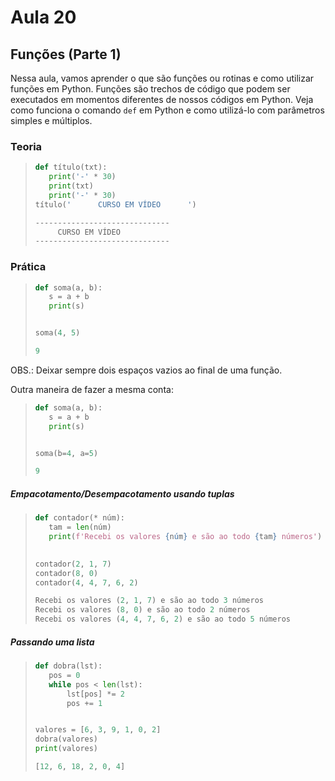 # Aula 20

## Funções (Parte 1)
Nessa aula, vamos aprender o que são funções ou rotinas e como utilizar funções em Python. Funções são trechos de código que podem ser executados em momentos diferentes de nossos códigos em Python. Veja como funciona o comando `def` em Python e como utilizá-lo com parâmetros simples e múltiplos.


### Teoria
>```py
>def título(txt):
>    print('-' * 30)
>    print(txt)
>    print('-' * 30)
>título('      CURSO EM VÍDEO      ')
>```
>```py
>------------------------------
>      CURSO EM VÍDEO    
>------------------------------

### Prática

>```py
>def soma(a, b):
>    s = a + b
>    print(s)
>
>
>soma(4, 5)
>```
>```py
>9
>```

OBS.: Deixar sempre dois espaços vazios ao final de uma função.

Outra maneira de fazer a mesma conta:

>```py
>def soma(a, b):
>    s = a + b
>    print(s)
>
>
>soma(b=4, a=5)
>```
>```py
>9
>```

##### Empacotamento/Desempacotamento usando tuplas

>```py
>def contador(* núm):
>    tam = len(núm)
>    print(f'Recebi os valores {núm} e são ao todo {tam} números')
>    
>
>contador(2, 1, 7)
>contador(8, 0)
>contador(4, 4, 7, 6, 2)
>```
>```py
>Recebi os valores (2, 1, 7) e são ao todo 3 números
>Recebi os valores (8, 0) e são ao todo 2 números
>Recebi os valores (4, 4, 7, 6, 2) e são ao todo 5 números
>```

##### Passando uma lista

>```py
>def dobra(lst):
>    pos = 0
>    while pos < len(lst):
>        lst[pos] *= 2
>        pos += 1
>
>
>valores = [6, 3, 9, 1, 0, 2]
>dobra(valores)
>print(valores)
>```
>```py
>[12, 6, 18, 2, 0, 4]
>```


